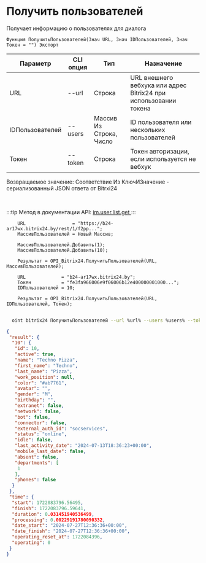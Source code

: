 ﻿---
sidebar_position: 4
---

# Получить пользователей
 Получает информацию о пользователях для диалога



`Функция ПолучитьПользователей(Знач URL, Знач IDПользователей, Знач Токен = "") Экспорт`

  | Параметр | CLI опция | Тип | Назначение |
  |-|-|-|-|
  | URL | --url | Строка | URL внешнего вебхука или адрес Bitrix24 при использовании токена |
  | IDПользователей | --users | Массив Из Строка, Число | ID пользователя или нескольких пользователей |
  | Токен | --token | Строка | Токен авторизации, если используется не вебхук |

  
  Возвращаемое значение:   Соответствие Из КлючИЗначение - сериализованный JSON ответа от Bitrxi24

<br/>

:::tip
Метод в документации API: [im.user.list.get ](https://dev.1c-bitrix.ru/learning/course/index.php?COURSE_ID=93&LESSON_ID=11493)
:::
<br/>


```bsl title="Пример кода"
    URL                 = "https://b24-ar17wx.bitrix24.by/rest/1/f2pp...";
    МассивПользователей = Новый Массив;

    МассивПользователей.Добавить(1);
    МассивПользователей.Добавить(10);

    Результат = OPI_Bitrix24.ПолучитьПользователей(URL, МассивПользователей);

    URL             = "b24-ar17wx.bitrix24.by";
    Токен           = "fe3fa966006e9f06006b12e400000001000...";
    IDПользователей = 10;

    Результат = OPI_Bitrix24.ПолучитьПользователей(URL, IDПользователей, Токен);
```



```sh title="Пример команды CLI"
    
  oint bitrix24 ПолучитьПользователей --url %url% --users %users% --token %token%

```

```json title="Результат"
{
 "result": {
  "10": {
   "id": 10,
   "active": true,
   "name": "Techno Pizza",
   "first_name": "Techno",
   "last_name": "Pizza",
   "work_position": null,
   "color": "#ab7761",
   "avatar": "",
   "gender": "M",
   "birthday": "",
   "extranet": false,
   "network": false,
   "bot": false,
   "connector": false,
   "external_auth_id": "socservices",
   "status": "online",
   "idle": false,
   "last_activity_date": "2024-07-13T18:36:23+00:00",
   "mobile_last_date": false,
   "absent": false,
   "departments": [
    1
   ],
   "phones": false
  }
 },
 "time": {
  "start": 1722083796.56495,
  "finish": 1722083796.59641,
  "duration": 0.031451940536499,
  "processing": 0.00229191780090332,
  "date_start": "2024-07-27T12:36:36+00:00",
  "date_finish": "2024-07-27T12:36:36+00:00",
  "operating_reset_at": 1722084396,
  "operating": 0
 }
}
```
